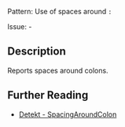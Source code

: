 Pattern: Use of spaces around `:`

Issue: -

## Description

Reports spaces around colons.

## Further Reading

* [Detekt - SpacingAroundColon](https://detekt.dev/docs/rules/formatting/#spacingaroundcolon)